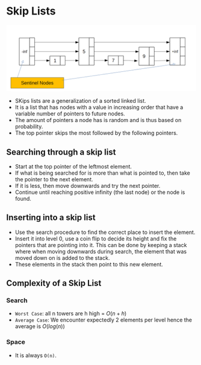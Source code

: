 # Skip Lists
![Skip list](../img/skip_list.png)

* SKips lists are a generalization of a sorted linked list.
* It is a list that has nodes with a value in increasing order that have a variable number of pointers to future nodes.
* The amount of pointers a node has is random and is thus based on probability.
* The top pointer skips the most followed by the following pointers.

## Searching through a skip list
* Start at the top pointer of the leftmost element.
* If what is being searched for is more than what is pointed to, then take the pointer to the next element.
* If it is less, then move downwards and try the next pointer.
* Continue until reaching positive infinity (the last node) or the node is found.

## Inserting into a skip list
* Use the search procedure to find the correct place to insert the element.
* Insert it into level 0, use a coin flip to decide its height and fix the pointers that are pointing into it. This can be done by keeping a stack where when moving downwards during search, the element that was moved down on is added to the stack.
* These elements in the stack then point to this new element.

## Complexity of a Skip List

### Search
* `Worst Case`: all n towers are h high = $O(n+h)$
* `Average Case`: We encounter expectedly 2 elements per level hence the average is $O(log(n))$
    
### Space
* It is always `O(n)`.